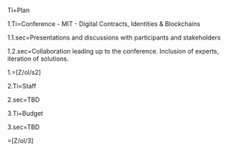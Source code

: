 Ti=Plan

1.Ti=Conference - MIT - Digital Contracts, Identities & Blockchains

1.1.sec=Presentations and discussions with participants and stakeholders

1.2.sec=Collaboration leading up to the conference. Inclusion of experts, iteration of solutions.

1.=[Z/ol/s2]

2.Ti=Staff

2.sec=TBD

3.Ti=Budget

3.sec=TBD

=[Z/ol/3]